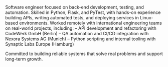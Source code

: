 Software engineer focused on back-end development, testing, and automation. 
Skilled in Python, Flask, and PyTest, with hands-on experience building APIs, writing automated tests, and deploying services in Linux-based environments. 
Worked remotely with international engineering teams on real-world projects, including: 
– API development and refactoring with CodeWerk GmbH (Berlin) 
– QA automation and CI/CD integration with Nexora Systems AG (Munich) 
– Python scripting and internal tooling with Synaptic Labs Europe (Hamburg) 

Committed to building reliable systems that solve real problems and support long-term growth.
